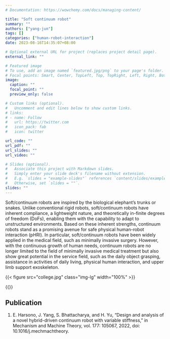 ```yaml
---
# Documentation: https://wowchemy.com/docs/managing-content/

title: "Soft continuum robot"
summary: ""
authors: ["yang-jun"]
tags: []
categories: ["human-robot-interaction"]
date: 2023-08-16T14:35:07+08:00

# Optional external URL for project (replaces project detail page).
external_link: ""

# Featured image
# To use, add an image named `featured.jpg/png` to your page's folder.
# Focal points: Smart, Center, TopLeft, Top, TopRight, Left, Right, BottomLeft, Bottom, BottomRight.
image:
  caption: ""
  focal_point: ""
  preview_only: false

# Custom links (optional).
#   Uncomment and edit lines below to show custom links.
# links:
# - name: Follow
#   url: https://twitter.com
#   icon_pack: fab
#   icon: twitter

url_code: ""
url_pdf: ""
url_slides: ""
url_video: ""

# Slides (optional).
#   Associate this project with Markdown slides.
#   Simply enter your slide deck's filename without extension.
#   E.g. `slides = "example-slides"` references `content/slides/example-slides.md`.
#   Otherwise, set `slides = ""`.
slides: ""
---
```


Soft/continuum robots are inspired by the biological elephant’s trunks or snakes. Unlike conventional rigid robots, soft/continuum robots have inherent compliance, a lightweight nature, and theoretically in-finite degrees of freedom (DoFs), enabling them with the capability to adapt to unstructured environments. Based on these inherent strengths, continuum robots stand as a promising avenue for safe physical human-robot interaction (pHRI). In particular, soft/continuum robots have been widely applied in the medical field, such as minimally invasive surgery. However, with the continuous growth of human needs, continuum robots are no longer limited to the field of minimally invasive medical treatment but also show great potential in the service field, such as the daily object grasping, assistance in activities of daily living, physical human interaction, and upper limb support exoskeleton.

{{< figure src="college.jpg" class="img-lg" width="100%" >}}

{{<youtube kP2tvdhuvRw>}}

## Publication
1. E. Harsono, J. Yang, S. Bhattacharya, and H. Yu, “Design and analysis of a novel hybrid-driven continuum robot with variable stiffness,” in Mechanism and Machine Theory, vol. 177: 105067, 2022, doi: 10.1016/j.mechmachtheory.


